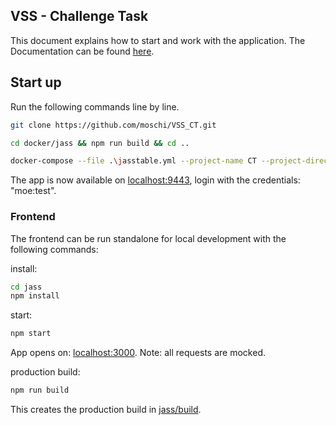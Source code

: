 ## VSS - Challenge Task

This document explains how to start and work with the application. The Documentation can be found [here](./Docu.md).

## Start up

Run the following commands line by line. 

```bash
git clone https://github.com/moschi/VSS_CT.git

cd docker/jass && npm run build && cd .. 

docker-compose --file .\jasstable.yml --project-name CT --project-directory . up -d --build --remove-orphans

```

The app is now available on [localhost:9443](localhost:9443), login with the credentials: "moe:test".

### Frontend

The frontend can be run standalone for local development with the following commands: 

install: 
```bash
cd jass
npm install 
```

start: 
```bash
npm start
```

App opens on: [localhost:3000](localhost:3000). Note: all requests are mocked. 

production build: 

```bash
npm run build
```

This creates the production build in [jass/build](./jass/build).


